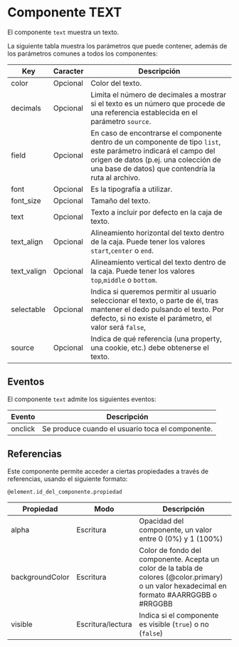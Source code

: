 # Componente TEXT

El componente `text` muestra un texto.


La siguiente tabla muestra los parámetros que puede contener, además de los parámetros comunes a todos los componentes:

  | Key  | Caracter | Descripción |
  | ------------- | ------------- | ------------- |
  | color | Opcional | Color del texto. | 
  | decimals | Opcional | Limita el número de decimales a mostrar si el texto es un número que procede de una referencia establecida en el parámetro `source`. | 
  | field | Opcional | En caso de encontrarse el componente dentro de un componente de tipo `list`, este parámetro indicará el campo del origen de datos (p.ej. una colección de una base de datos) que contendría la ruta al archivo.|
  | font | Opcional | Es la tipografía a utilizar.|
  | font_size | Opcional | Tamaño del texto. |
  | text | Opcional | Texto a incluir por defecto en la caja de texto.|
  | text_align | Opcional | Alineamiento horizontal del texto dentro de la caja. Puede tener los valores `start`,`center` o `end`.|
  | text_valign | Opcional | Alineamiento vertical del texto dentro de la caja. Puede tener los valores `top`,`middle` o `bottom`.|
  | selectable | Opcional | Indica si queremos permitir al usuario seleccionar el texto, o parte de él, tras mantener el dedo pulsando el texto. Por defecto, si no existe el parámetro, el valor será `false`,|
  | source | Opcional | Indica de qué referencia (una property, una cookie, etc.) debe obtenerse el texto. |
  


## Eventos

El componente `text` admite los siguientes eventos:

 | Evento  | Descripción |
  | ------------- | ------------- |
  | onclick | Se produce cuando el usuario toca el componente. |



 
## Referencias

Este componente permite acceder a ciertas propiedades a través de referencias, usando el siguiente formato:

```
@element.id_del_componente.propiedad
```

 | Propiedad | Modo | Descripción |
  | ------------- | ------------- | ------------- |
  | alpha | Escritura | Opacidad del componente, un valor entre 0 (0%) y 1 (100%) |
  | backgroundColor | Escritura | Color de fondo del componente. Acepta un color de la tabla de colores (@color.primary) o un valor hexadecimal en formato #AARRGGBB o #RRGGBB |
  | visible | Escritura/lectura | Indica si el componente es visible (`true`) o no (`false`) |
